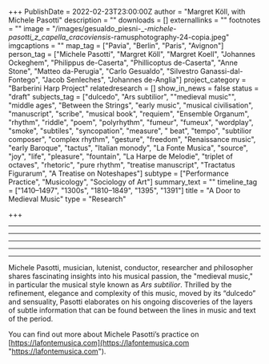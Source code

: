+++
PublishDate = 2022-02-23T23:00:00Z
author = "Margret Köll, with Michele Pasotti"
description = ""
downloads = []
externallinks = ""
footnotes = ""
image = "/images/gesualdo_piesni-_-_michele-pasotti_z_capella_cracoviensis_-ramusphotography-24-copia.jpeg"
imgcaptions = ""
map_tag = ["Pavia", "Berlin", "Paris", "Avignon"]
person_tag = ["Michele Pasotti", "Margret Köll", "Margret Koell", "Johannes Ockeghem", "Philippus de-Caserta", "Phillicoptus de-Caserta", "Anne Stone", "Matteo da-Perugia", "Carlo Gesualdo", "Silvestro Ganassi-dal-Fontego", "Jacob Senleches", "Johannes de-Anglia"]
project_category = "Barberini Harp Project"
relatedresearch = []
show_in_news = false
status = "draft"
subjects_tag = ["dulcedo", "Ars subtilior", "\"medieval music\"", "middle ages", "Between the Strings", "early music", "musical civilisation", "manuscript", "scribe", "musical book", "requiem", "Ensemble Organum", "rhythm", "riddle", "poem", "polyrhythm", "fumeur", "fumeux", "wordplay", "smoke", "subtiles", "syncopation", "measure", " beat", "tempo", "subtilior composer", "complex rhythm", "gesture", "freedom", "Renaissance music", "early Baroque", "tactus", "Italian monody", "La Fonte Musica", "source", "joy", "life", "pleasure", "fountain", "La Harpe de Melodie", "triplet of octaves", "rhetoric", "pure rhythm", "treatise manuscript", "Tractatus Figurarum", "A Treatise on Noteshapes"]
subtype = ["Performance Practice", "Musicology", "Sociology of Art"]
summary_text = ""
timeline_tag = ["1410–1497", "1300s", "1810–1849", "1395", "1391"]
title = "A Door to Medieval Music"
type = "Research"

+++
***

***

***

<div id="buzzsprout-player-10051864"></div><script src="https://www.buzzsprout.com/1934249/10051864-a-door-to-medieval-music.js?container_id=buzzsprout-player-10051864&player=small" type="text/javascript" charset="utf-8"></script>

***

***

Michele Pasotti, musician, lutenist, conductor, researcher and philosopher shares fascinating insights into his musical passion, the "medieval music," in particular the musical style known as _Ars subtilior_. Thrilled by the refinement, elegance and complexity of this music, moved by its “dulcedo” and sensuality, Pasotti elaborates on his ongoing discoveries of the layers of subtle information that can be found between the lines in music and text of the period.

You can find out more about Michele Pasotti’s practice on [https://lafontemusica.com](https://lafontemusica.com "https://lafontemusica.com").